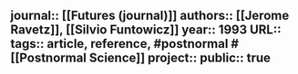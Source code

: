 journal:: [[Futures (journal)]] 
authors:: [[Jerome Ravetz]], [[Silvio Funtowicz]] 
year:: 1993
URL::
tags:: article, reference, #postnormal #[[Postnormal Science]] 
project::
public:: true
-